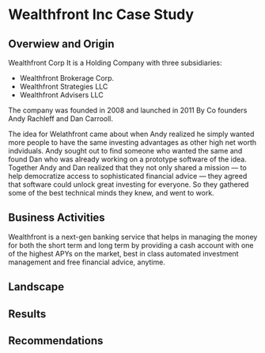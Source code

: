 # Wealthfront Inc Case Study

## Overwiew and Origin
Wealthfront Corp 
It is a Holding Company with three subsidiaries:
* Wealthfront Brokerage Corp.
* Wealthfront Strategies LLC
* Wealthfront Advisers LLC

The company was founded in 2008 and launched in 2011
By Co founders Andy Rachleff and Dan Carrooll. 

The idea for Welathfront came about when Andy realized he simply wanted more people to have the same investing advantages as other high net worth indviduals. Andy sought out to find someone who wanted the same and found Dan who was already working on a prototype software of the idea. Together Andy and Dan realized that they not only shared a mission — to help democratize access to sophisticated financial advice — they agreed that software could unlock great investing for everyone. So they gathered some of the best technical minds they knew, and went to work.

## Business Activities
Wealthfront is a next-gen banking service that helps in managing the money for both the short term and long term by providing a cash account with one of the highest APYs on the market, best in class automated investment management and free financial advice, anytime.




## Landscape




## Results




## Recommendations